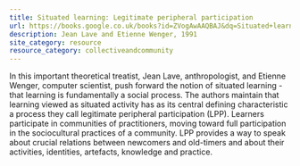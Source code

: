```yaml
---
title: Situated learning: Legitimate peripheral participation
url: https://books.google.co.uk/books?id=ZVogAwAAQBAJ&dq=Situated+learning:+Legitimate+peripheral+participation&lr=
description: Jean Lave and Etienne Wenger, 1991
site_category: resource
resource_category: collectiveandcommunity
---
```

In this important theoretical treatist, Jean Lave, anthropologist, and Etienne Wenger, computer scientist, push forward the notion of situated learning - that learning is fundamentally a social process. The authors maintain that learning viewed as situated activity has as its central defining characteristic a process they call legitimate peripheral participation (LPP). Learners participate in communities of practitioners, moving toward full participation in the sociocultural practices of a community. LPP provides a way to speak about crucial relations between newcomers and old-timers and about their activities, identities, artefacts, knowledge and practice.